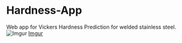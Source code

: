 # Hardness-App
Web app for Vickers Hardness Prediction for welded stainless steel. 
![Imgur](https://imgur.com/xwhL9V9.png)
[Imgur](https://imgur.com/TYduEGH.png)
